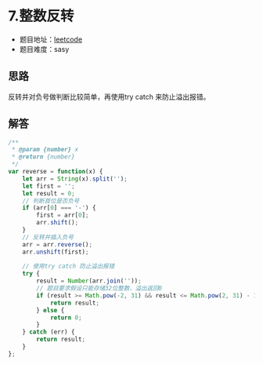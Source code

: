 # 7.整数反转

+ 题目地址：[leetcode](https://leetcode-cn.com/problems/reverse-integer/submissions/)
+ 题目难度：sasy

## 思路

反转并对负号做判断比较简单，再使用try catch 来防止溢出报错。

## 解答

```js
/**
 * @param {number} x
 * @return {number}
 */
var reverse = function(x) {
    let arr = String(x).split('');
    let first = '';
    let result = 0;
    // 判断首位是否负号
    if (arr[0] === '-') {
        first = arr[0];
        arr.shift();
    }
    // 反转并插入负号
    arr = arr.reverse();
    arr.unshift(first);
    
    // 使用try catch 防止溢出报错
    try {
        result = Number(arr.join(''));
        // 题目要求假设只能存储32位整数，溢出返回0
        if (result >= Math.pow(-2, 31) && result <= Math.pow(2, 31) - 1) {
            return result;
        } else {
            return 0;
        }
    } catch (err) {
        return result;
    }
};
```